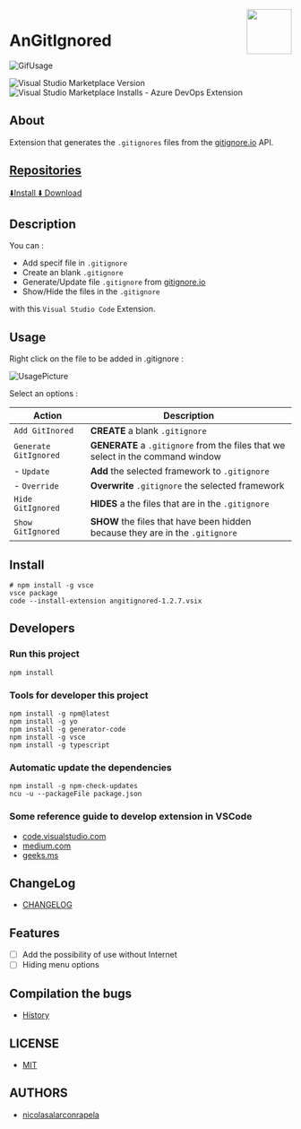 <img align="right" src="https://cibergenius.org/cibergenius/AnGitIgnored/images/logoAnGitIgnoredV00000904.png" width="80px" height="80px">
<h1 align="left">AnGitIgnored</h1>

![GifUsage](https://cibergenius.org/cibergenius/AnGitIgnored/images/Usage.gif)

![Visual Studio Marketplace Version](https://img.shields.io/visual-studio-marketplace/v/AnAppWiLos.angitignored.svg?color=yellow&label=Version&style=for-the-badge)
![Visual Studio Marketplace Installs - Azure DevOps Extension](https://img.shields.io/visual-studio-marketplace/azure-devops/installs/total/AnAppWiLos.angitignored.svg?color=important&style=for-the-badge)

## About 

Extension that generates the `.gitignores` files from the [gitignore.io](https://www.gitignore.io/) API.

## [Repositories](https://marketplace.visualstudio.com/items?itemName=AnAppWiLos.angitignored)

[ ⬇️Install ](vscode:extension/AnAppWiLos.angitignored)
[ ⬇️ Download ](https://marketplace.visualstudio.com/_apis/public/gallery/publishers/AnAppWiLos/vsextensions/angitignored/1.2.16/vspackage)

## Description

You can :

- Add specif file in `.gitignore`
- Create an blank `.gitignore`
- Generate/Update file `.gitignore` from [gitignore.io](https://www.gitignore.io/)
- Show/Hide the files in the `.gitignore`

with this `Visual Studio Code` Extension.

## Usage

Right click on the file to be added in .gitignore :

![UsagePicture](https://cibergenius.org/cibergenius/AnGitIgnored/images/Readme01.png)

Select an options :

| Action                | Description                                                                     |
|-----------------------|---------------------------------------------------------------------------------|
| `Add GitInored`       | **CREATE** a blank `.gitignore`                                                 |
| `Generate GitIgnored` | **GENERATE** a `.gitignore` from the files that we select in the command window |
| - `Update`            | **Add** the selected framework to `.gitignore`                                  |
| - `Override`          | **Overwrite** `.gitignore` the selected framework                               |
| `Hide GitIgnored`     | **HIDES** a the files that are in the `.gitignore`                              |
| `Show GitIgnored`     | **SHOW** the files that have been hidden because they are in the `.gitignore`   |

## Install

    # npm install -g vsce
    vsce package
    code --install-extension angitignored-1.2.7.vsix

## Developers

### Run this project

    npm install
    
### Tools for developer this project

    npm install -g npm@latest 
    npm install -g yo
    npm install -g generator-code
    npm install -g vsce 
    npm install -g typescript

### Automatic update the dependencies

    npm install -g npm-check-updates
    ncu -u --packageFile package.json
    
### Some reference guide to develop extension in VSCode

* [code.visualstudio.com](https://code.visualstudio.com/api/working-with-extensions/publishing-extension)
* [medium.com](https://medium.com/@Ealsur/extensiones-en-visual-studio-code-39463fee452e)
* [geeks.ms](https://geeks.ms/jorge/2017/07/17/crear-nuestra-primera-extension-para-visual-studio-code-i/)

## ChangeLog

- [CHANGELOG](CHANGELOG)

## Features

- [ ] Add the possibility of use without Internet
- [ ] Hiding menu options

## Compilation the bugs

- [History](History.md)

## LICENSE

- [MIT](LICENSE)

## AUTHORS 

- [nicolasalarconrapela](https://github.com/nicolasalarconrapela)